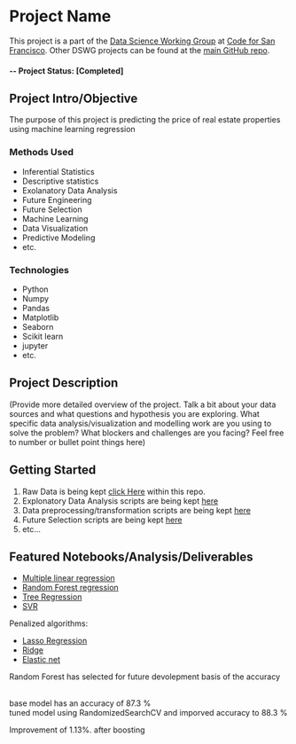 # Project Name
This project is a part of the [Data Science Working Group](http://datascience.codeforsanfrancisco.org) at [Code for San Francisco](http://www.codeforsanfrancisco.org).  Other DSWG projects can be found at the [main GitHub repo](https://github.com/sfbrigade/data-science-wg).

#### -- Project Status: [Completed]

## Project Intro/Objective
The purpose of this project is predicting the price of real estate properties using machine learning regression



### Methods Used
* Inferential Statistics
* Descriptive statistics
* Exolanatory Data Analysis
* Future Engineering
* Future Selection
* Machine Learning
* Data Visualization
* Predictive Modeling
* etc.

### Technologies
* Python
* Numpy
* Pandas
* Matplotlib
* Seaborn
* Scikit learn
* jupyter
* etc. 

## Project Description
(Provide more detailed overview of the project.  Talk a bit about your data sources and what questions and hypothesis you are exploring. What specific data analysis/visualization and modelling work are you using to solve the problem? What blockers and challenges are you facing?  Feel free to number or bullet point things here)


## Getting Started

1. Raw Data is being kept [click Here](https://github.com/Muhliscm/dsProjects/tree/main/30052021%20Housing%20data%20Kaggle/2.Prepared%20Data/house-prices-advanced-regression-techniques) within this repo.
2. Explonatory Data Analysis scripts are being kept [here](https://github.com/Muhliscm/dsProjects/blob/main/30052021%20Housing%20data%20Kaggle/8.%20Pipline/eda/20210817%20Eda-House_price_prediction_kaggle.ipynb)
3. Data preprocessing/transformation scripts are being kept [here](https://github.com/Muhliscm/dsProjects/blob/main/30052021%20Housing%20data%20Kaggle/8.%20Pipline/future%20engineering/20210818%20FE-House_price_prediction_kaggle.ipynb)
4. Future Selection scripts are being kept [here](https://github.com/Muhliscm/dsProjects/blob/main/30052021%20Housing%20data%20Kaggle/8.%20Pipline/future%20selection/20210818%20FS-House_price_prediction_kaggle.ipynb)
5. etc...


## Featured Notebooks/Analysis/Deliverables


   * [Multiple linear regression](https://github.com/Muhliscm/dsProjects/blob/main/30052021%20Housing%20data%20Kaggle/8.%20Pipline/model%20building%20and%20deployment/20210819%20Linear%20regression%20-House_price_prediction_kaggle%20Linear%20regression.ipynb)
   * [Random Forest regression](https://github.com/Muhliscm/dsProjects/blob/main/30052021%20Housing%20data%20Kaggle/8.%20Pipline/model%20building%20and%20deployment/20210309-random%20forest.ipynb)
   * [Tree Regression](https://github.com/Muhliscm/dsProjects/blob/main/30052021%20Housing%20data%20Kaggle/8.%20Pipline/model%20building%20and%20deployment/20210309-regression%20tree.ipynb)
   * [SVR](https://github.com/Muhliscm/dsProjects/blob/main/30052021%20Housing%20data%20Kaggle/8.%20Pipline/model%20building%20and%20deployment/20210309-SVR.ipynb)

   Penalized algorithms:
   * [Lasso Regression](https://github.com/Muhliscm/dsProjects/blob/main/30052021%20Housing%20data%20Kaggle/8.%20Pipline/model%20building%20and%20deployment/20210904-Lasso.ipynb)
   * [Ridge](https://github.com/Muhliscm/dsProjects/blob/main/30052021%20Housing%20data%20Kaggle/8.%20Pipline/model%20building%20and%20deployment/20210904-Ridge.ipynb)
   * [Elastic net](https://github.com/Muhliscm/dsProjects/blob/main/30052021%20Housing%20data%20Kaggle/8.%20Pipline/model%20building%20and%20deployment/20210904-Elastic%20net.ipynb)
   


Random Forest has selected for future devolepment basis of the accuracy

<br>base model has an accuracy of 87.3 %
<br> tuned model using RandomizedSearchCV and imporved accuracy to 88.3 %

Improvement of 1.13%. after boosting


